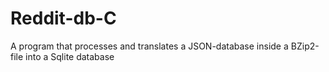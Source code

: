 # Reddit-db-C

A program that processes and translates a JSON-database inside a BZip2-file into a Sqlite database